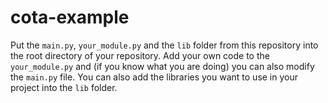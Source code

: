 # cota-example

Put the `main.py`, `your_module.py` and the `lib` folder from this repository into the root directory of your repository. 
Add your own code to the `your_module.py` and (if you know what you are doing) you can also modify the `main.py` file.
You can also add the libraries you want to use in your project into the `lib` folder.
